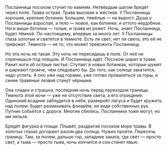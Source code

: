 Посланница посохом стучит по камням. Нетвёрдым шагом бредёт через поле. Трава острая. Трава высокая и жёсткая. У Посланницы хорошие, крепкие ботинки. Большие, тяжёлые — на вырост. Душа у Посланницы взрослая, а тело — новое, как ботинки, и оттого неудобное. Ноги выше ботинок — голые, и трава их режет. Ночь, знает Посланница, будет тёмной. По-настоящему, впервые за много лет. У Посланницы глаза золотые и светятся в темноте. Есть ли свет, нет ли света, это её не тревожит. Темнота — не то, что может тревожить Посланницу.

Но эта ночь не такая. Эту ночь не пересидишь в поле. От неё не спрячешься под плащом. И Посланница идёт. Посохом шарит в траве. Ранит ноги об острые листья. Ступает в новых ботинках, которые шумят и шаркают громче, чем следовало бы. До того, как солнце закатится, надо успеть. А оно уже над горами, уже готово провалиться за горы, и синие травяные лезвия станут чёрными.

Она сладка и страшна, последняя ночь перед переходом границы. Темнота этой ночи — уже не отсутствие света, а его отрицание. Одинокий всадник заблудится в небе, развернёт лагуса и будет кружить над полем. Будет размахивать фонарём, не видя собственных рук. Путник собьётся с дороги. Многие сбились. Посланники тоже могут, но им нельзя.

Бредёт фигурка в плаще. Плывёт, раздвигая посохом море травы. В золотых глазах догорают разом два солнца. Нужно пройти. Пересечь границу. Там, за полем, дальше гор, западнее заката, где свет — просто свет, а тьма — просто тьма, ночь кончится и сон станет явью.
